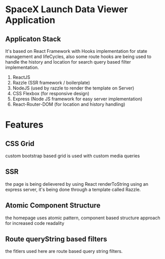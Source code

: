 # SpaceX Launch Data Viewer Application

## Applicaton Stack

It's based on React Framework with Hooks implementation for state management and lifeCycles, also some route hooks are being used to handle the history and location for search query based filter implementation.

1. ReactJS
2. Razzle (SSR framework / boilerplate)
3. NodeJS (used by razzle to render the template on Server)
4. CSS Flexbox (for responsive design)
5. Express (Node JS framework for easy server implementation)
6. React-Router-DOM (for location and history handling)

# Features

## CSS Grid
custom bootstrap based grid is used with custom media queries

## SSR
the page is being delievered by using React renderToString using an express server, it's being done through a template called Razzle.

## Atomic Component Structure
the homepage uses atomic pattern, component based structure approach for increased code readality

## Route queryString based filters
the fitlers used here are route based query string filters.

